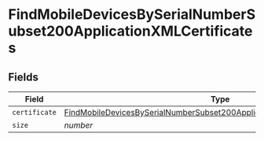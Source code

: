 # FindMobileDevicesBySerialNumberSubset200ApplicationXMLCertificates


## Fields

| Field                                                                                                                                                                                     | Type                                                                                                                                                                                      | Required                                                                                                                                                                                  | Description                                                                                                                                                                               | Example                                                                                                                                                                                   |
| ----------------------------------------------------------------------------------------------------------------------------------------------------------------------------------------- | ----------------------------------------------------------------------------------------------------------------------------------------------------------------------------------------- | ----------------------------------------------------------------------------------------------------------------------------------------------------------------------------------------- | ----------------------------------------------------------------------------------------------------------------------------------------------------------------------------------------- | ----------------------------------------------------------------------------------------------------------------------------------------------------------------------------------------- |
| `certificate`                                                                                                                                                                             | [FindMobileDevicesBySerialNumberSubset200ApplicationXMLCertificatesCertificate](../../models/operations/findmobiledevicesbyserialnumbersubset200applicationxmlcertificatescertificate.md) | :heavy_minus_sign:                                                                                                                                                                        | N/A                                                                                                                                                                                       |                                                                                                                                                                                           |
| `size`                                                                                                                                                                                    | *number*                                                                                                                                                                                  | :heavy_minus_sign:                                                                                                                                                                        | N/A                                                                                                                                                                                       | 1                                                                                                                                                                                         |
